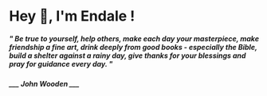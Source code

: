 <h1 title="head"> Hey 👋, I'm Endale !</h1>

**<h5><i>" Be true to yourself, help others, make each day your masterpiece, make friendship a fine art, drink deeply from good books - especially the Bible, build a shelter against a rainy day, give thanks for your blessings and pray for guidance every day. "</i></h5>**

*<b>___ John Wooden ___</b>*
